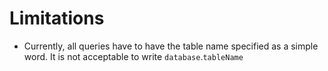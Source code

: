 Limitations
===========
* Currently, all queries have to have the table name specified as a simple word.
  It is not acceptable to write `database`.`tableName`